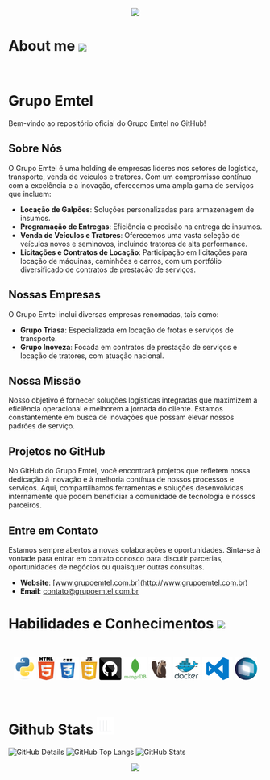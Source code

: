 <!-- Cabeçalho -->
<p align="center">
  <img src="https://capsule-render.vercel.app/api?type=waving&color=gradient&text=&height=100&section=header"/>
</p>

<!-- Sobre mim -->
<h1> About me <a href="https://github.com/DenverCoder1/readme-typing-svg"><img align="center" height="40" src="https://readme-typing-svg.herokuapp.com?lines=Grupo+Emtel+🇧🇷;Tecnologia+e+Inovação+👨‍💻"></a></h1>
<br>

<!-- Descrição -->
<p>

# Grupo Emtel

Bem-vindo ao repositório oficial do Grupo Emtel no GitHub!

## Sobre Nós

O Grupo Emtel é uma holding de empresas líderes nos setores de logística, transporte, venda de veículos e tratores. Com um compromisso contínuo com a excelência e a inovação, oferecemos uma ampla gama de serviços que incluem:

- **Locação de Galpões**: Soluções personalizadas para armazenagem de insumos.
- **Programação de Entregas**: Eficiência e precisão na entrega de insumos.
- **Venda de Veículos e Tratores**: Oferecemos uma vasta seleção de veículos novos e seminovos, incluindo tratores de alta performance.
- **Licitações e Contratos de Locação**: Participação em licitações para locação de máquinas, caminhões e carros, com um portfólio diversificado de contratos de prestação de serviços.

## Nossas Empresas

O Grupo Emtel inclui diversas empresas renomadas, tais como:

- **Grupo Triasa**: Especializada em locação de frotas e serviços de transporte.
- **Grupo Inoveza**: Focada em contratos de prestação de serviços e locação de tratores, com atuação nacional.

## Nossa Missão

Nosso objetivo é fornecer soluções logísticas integradas que maximizem a eficiência operacional e melhorem a jornada do cliente. Estamos constantemente em busca de inovações que possam elevar nossos padrões de serviço.

## Projetos no GitHub

No GitHub do Grupo Emtel, você encontrará projetos que refletem nossa dedicação à inovação e à melhoria contínua de nossos processos e serviços. Aqui, compartilhamos ferramentas e soluções desenvolvidas internamente que podem beneficiar a comunidade de tecnologia e nossos parceiros.

## Entre em Contato

Estamos sempre abertos a novas colaborações e oportunidades. Sinta-se à vontade para entrar em contato conosco para discutir parcerias, oportunidades de negócios ou quaisquer outras consultas.

- **Website**: [www.grupoemtel.com.br](http://www.grupoemtel.com.br)
- **Email**: contato@grupoemtel.com.br

<p>
  
<!-- Habilidades e Conhecimentos --> 
<h1> Habilidades e Conhecimentos <img src="https://i.giphy.com/media/u5DoW5LsP16fiyvyTW/giphy.webp" width="35"></h1>
<br>
<p align="center">
  <code><img title="Python" height="45" src="images/python-original.svg"></code>
  <code><img title="HTML5" height="45" src="images/html5.svg"></code>
  <code><img title="CSS" height="45" src="images/css.svg"></code>
  <code><img title="Javascript" height="45" src="images/jsscript.svg"></code>
  <code><img title="GitHub" height="45" src="images/github.svg"></code>
  <code><img title="MongoDB" height="45" src="images/mongodb.png"></code>
  <code><img title="Dbeaver" height="45" src="images/dbeaver.png"></code>
  <code><img title="Docker" height="45" src="images/docker.png"></code>
  <code><img title="VisualStudioCode" height="45" src="images/vs1.png"></code>
  <code><img title="Protheus" height="45" src="images/protheus.png"></code>

</p>
<br>

<!-- Stats -->
<div>
<h1> Github Stats <img height="35" alt="GIF" src="https://github.com/TI-GrupoEmtel/TI-GrupoEmtel/blob/main/images/graphic.gif?raw=true"/></h1>
</div>
<div>
<img alt="GitHub Details" width="200px" src="http://github-profile-summary-cards.vercel.app/api/cards/stats?username=TI-GrupoEmtel&theme=github_dark"/>
<img alt="GitHub Top Langs" width="410px" src="http://github-profile-summary-cards.vercel.app/api/cards/profile-details?username=TI-GrupoEmtel&theme=github_dark"/>
<img alt="GitHub Stats" width="200px" src="http://github-profile-summary-cards.vercel.app/api/cards/most-commit-language?username=TI-GrupoEmtel&theme=github_dark"/>
</div>

<div>

<!-- Rodapé -->
<p align="center" >
  <img src="https://capsule-render.vercel.app/api?type=waving&color=gradient&height=100&section=footer"/>
</p>
